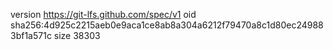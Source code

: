 version https://git-lfs.github.com/spec/v1
oid sha256:4d925c2215aeb0e9aca1ce8ab8a304a6212f79470a8c1d80ec249883bf1a571c
size 38303
